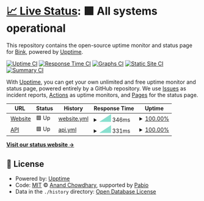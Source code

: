 # [📈 Live Status](https://status.bink.com): <!--live status--> **🟩 All systems operational**

This repository contains the open-source uptime monitor and status page for [Bink](https://bink.com), powered by [Upptime](https://github.com/upptime/upptime).

[![Uptime CI](https://github.com/binkhq/upptime/workflows/Uptime%20CI/badge.svg)](https://github.com/binkhq/upptime/actions?query=workflow%3A%22Uptime+CI%22)
[![Response Time CI](https://github.com/binkhq/upptime/workflows/Response%20Time%20CI/badge.svg)](https://github.com/binkhq/upptime/actions?query=workflow%3A%22Response+Time+CI%22)
[![Graphs CI](https://github.com/binkhq/upptime/workflows/Graphs%20CI/badge.svg)](https://github.com/binkhq/upptime/actions?query=workflow%3A%22Graphs+CI%22)
[![Static Site CI](https://github.com/binkhq/upptime/workflows/Static%20Site%20CI/badge.svg)](https://github.com/binkhq/upptime/actions?query=workflow%3A%22Static+Site+CI%22)
[![Summary CI](https://github.com/binkhq/upptime/workflows/Summary%20CI/badge.svg)](https://github.com/binkhq/upptime/actions?query=workflow%3A%22Summary+CI%22)

With [Upptime](https://upptime.js.org), you can get your own unlimited and free uptime monitor and status page, powered entirely by a GitHub repository. We use [Issues](https://github.com/binkhq/upptime/issues) as incident reports, [Actions](https://github.com/binkhq/upptime/actions) as uptime monitors, and [Pages](https://status.bink.com) for the status page.

<!--start: status pages-->
<!-- This summary is generated by Upptime (https://github.com/upptime/upptime) -->
<!-- Do not edit this manually, your changes will be overwritten -->
<!-- prettier-ignore -->
| URL | Status | History | Response Time | Uptime |
| --- | ------ | ------- | ------------- | ------ |
| <img alt="" src="https://icons.duckduckgo.com/ip3/www.bink.com.ico" height="13"> [Website](https://www.bink.com/) | 🟩 Up | [website.yml](https://github.com/binkhq/upptime/commits/HEAD/history/website.yml) | <details><summary><img alt="Response time graph" src="./graphs/website/response-time-week.png" height="20"> 346ms</summary><br><a href="https://status.bink.com/history/website"><img alt="Response time 346" src="https://img.shields.io/endpoint?url=https%3A%2F%2Fraw.githubusercontent.com%2Fbinkhq%2Fupptime%2FHEAD%2Fapi%2Fwebsite%2Fresponse-time.json"></a><br><a href="https://status.bink.com/history/website"><img alt="24-hour response time 346" src="https://img.shields.io/endpoint?url=https%3A%2F%2Fraw.githubusercontent.com%2Fbinkhq%2Fupptime%2FHEAD%2Fapi%2Fwebsite%2Fresponse-time-day.json"></a><br><a href="https://status.bink.com/history/website"><img alt="7-day response time 346" src="https://img.shields.io/endpoint?url=https%3A%2F%2Fraw.githubusercontent.com%2Fbinkhq%2Fupptime%2FHEAD%2Fapi%2Fwebsite%2Fresponse-time-week.json"></a><br><a href="https://status.bink.com/history/website"><img alt="30-day response time 346" src="https://img.shields.io/endpoint?url=https%3A%2F%2Fraw.githubusercontent.com%2Fbinkhq%2Fupptime%2FHEAD%2Fapi%2Fwebsite%2Fresponse-time-month.json"></a><br><a href="https://status.bink.com/history/website"><img alt="1-year response time 346" src="https://img.shields.io/endpoint?url=https%3A%2F%2Fraw.githubusercontent.com%2Fbinkhq%2Fupptime%2FHEAD%2Fapi%2Fwebsite%2Fresponse-time-year.json"></a></details> | <details><summary><a href="https://status.bink.com/history/website">100.00%</a></summary><a href="https://status.bink.com/history/website"><img alt="All-time uptime 100.00%" src="https://img.shields.io/endpoint?url=https%3A%2F%2Fraw.githubusercontent.com%2Fbinkhq%2Fupptime%2FHEAD%2Fapi%2Fwebsite%2Fuptime.json"></a><br><a href="https://status.bink.com/history/website"><img alt="24-hour uptime 100.00%" src="https://img.shields.io/endpoint?url=https%3A%2F%2Fraw.githubusercontent.com%2Fbinkhq%2Fupptime%2FHEAD%2Fapi%2Fwebsite%2Fuptime-day.json"></a><br><a href="https://status.bink.com/history/website"><img alt="7-day uptime 100.00%" src="https://img.shields.io/endpoint?url=https%3A%2F%2Fraw.githubusercontent.com%2Fbinkhq%2Fupptime%2FHEAD%2Fapi%2Fwebsite%2Fuptime-week.json"></a><br><a href="https://status.bink.com/history/website"><img alt="30-day uptime 100.00%" src="https://img.shields.io/endpoint?url=https%3A%2F%2Fraw.githubusercontent.com%2Fbinkhq%2Fupptime%2FHEAD%2Fapi%2Fwebsite%2Fuptime-month.json"></a><br><a href="https://status.bink.com/history/website"><img alt="1-year uptime 100.00%" src="https://img.shields.io/endpoint?url=https%3A%2F%2Fraw.githubusercontent.com%2Fbinkhq%2Fupptime%2FHEAD%2Fapi%2Fwebsite%2Fuptime-year.json"></a></details>
| <img alt="" src="https://icons.duckduckgo.com/ip3/api.bink.com.ico" height="13"> [API](https://api.bink.com/ping) | 🟩 Up | [api.yml](https://github.com/binkhq/upptime/commits/HEAD/history/api.yml) | <details><summary><img alt="Response time graph" src="./graphs/api/response-time-week.png" height="20"> 331ms</summary><br><a href="https://status.bink.com/history/api"><img alt="Response time 331" src="https://img.shields.io/endpoint?url=https%3A%2F%2Fraw.githubusercontent.com%2Fbinkhq%2Fupptime%2FHEAD%2Fapi%2Fapi%2Fresponse-time.json"></a><br><a href="https://status.bink.com/history/api"><img alt="24-hour response time 331" src="https://img.shields.io/endpoint?url=https%3A%2F%2Fraw.githubusercontent.com%2Fbinkhq%2Fupptime%2FHEAD%2Fapi%2Fapi%2Fresponse-time-day.json"></a><br><a href="https://status.bink.com/history/api"><img alt="7-day response time 331" src="https://img.shields.io/endpoint?url=https%3A%2F%2Fraw.githubusercontent.com%2Fbinkhq%2Fupptime%2FHEAD%2Fapi%2Fapi%2Fresponse-time-week.json"></a><br><a href="https://status.bink.com/history/api"><img alt="30-day response time 331" src="https://img.shields.io/endpoint?url=https%3A%2F%2Fraw.githubusercontent.com%2Fbinkhq%2Fupptime%2FHEAD%2Fapi%2Fapi%2Fresponse-time-month.json"></a><br><a href="https://status.bink.com/history/api"><img alt="1-year response time 331" src="https://img.shields.io/endpoint?url=https%3A%2F%2Fraw.githubusercontent.com%2Fbinkhq%2Fupptime%2FHEAD%2Fapi%2Fapi%2Fresponse-time-year.json"></a></details> | <details><summary><a href="https://status.bink.com/history/api">100.00%</a></summary><a href="https://status.bink.com/history/api"><img alt="All-time uptime 100.00%" src="https://img.shields.io/endpoint?url=https%3A%2F%2Fraw.githubusercontent.com%2Fbinkhq%2Fupptime%2FHEAD%2Fapi%2Fapi%2Fuptime.json"></a><br><a href="https://status.bink.com/history/api"><img alt="24-hour uptime 100.00%" src="https://img.shields.io/endpoint?url=https%3A%2F%2Fraw.githubusercontent.com%2Fbinkhq%2Fupptime%2FHEAD%2Fapi%2Fapi%2Fuptime-day.json"></a><br><a href="https://status.bink.com/history/api"><img alt="7-day uptime 100.00%" src="https://img.shields.io/endpoint?url=https%3A%2F%2Fraw.githubusercontent.com%2Fbinkhq%2Fupptime%2FHEAD%2Fapi%2Fapi%2Fuptime-week.json"></a><br><a href="https://status.bink.com/history/api"><img alt="30-day uptime 100.00%" src="https://img.shields.io/endpoint?url=https%3A%2F%2Fraw.githubusercontent.com%2Fbinkhq%2Fupptime%2FHEAD%2Fapi%2Fapi%2Fuptime-month.json"></a><br><a href="https://status.bink.com/history/api"><img alt="1-year uptime 100.00%" src="https://img.shields.io/endpoint?url=https%3A%2F%2Fraw.githubusercontent.com%2Fbinkhq%2Fupptime%2FHEAD%2Fapi%2Fapi%2Fuptime-year.json"></a></details>

<!--end: status pages-->

[**Visit our status website →**](https://status.bink.com)

## 📄 License

- Powered by: [Upptime](https://github.com/upptime/upptime)
- Code: [MIT](./LICENSE) © [Anand Chowdhary](https://anandchowdhary.com), supported by [Pabio](https://pabio.com)
- Data in the `./history` directory: [Open Database License](https://opendatacommons.org/licenses/odbl/1-0/)
